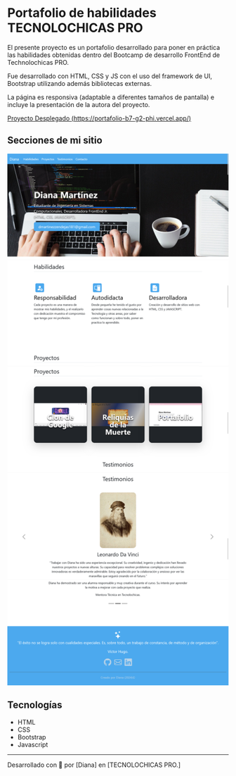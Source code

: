 # Portafolio de habilidades TECNOLOCHICAS PRO

El presente proyecto es un portafolio desarrollado para poner en práctica las habilidades obtenidas dentro del Bootcamp de desarrollo FrontEnd de Technolochicas PRO.

Fue desarrollado con HTML, CSS y JS con el uso del framework de UI, Bootstrap utilizando además bibliotecas externas.

La página es responsiva (adaptable a diferentes tamaños de pantalla) e incluye la presentación de la autora del proyecto.

[Proyecto Desplegado (https://portafolio-b7-g2-phi.vercel.app/)](https://portafolio-b7-g2-phi.vercel.app/)

## Secciones de mi sitio

![Presentación](assets/readme/1.png)
![Habilidades](assets/readme/2.png)
![Proyectos](assets/readme/3.png)
![Testimonios](assets/readme/4.png)
![Contacto](assets/readme/5.png)

## Tecnologías

* HTML
* CSS
* Bootstrap
* Javascript


---

Desarrollado con 🫶 por [Diana] en [TECNOLOCHICAS PRO.]
